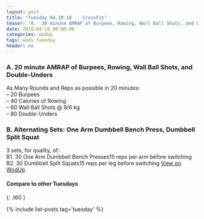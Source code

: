 ```yaml
---
layout: post
title: "Tuesday 04.10.18 -  CrossFit"
teaser: "A.  20 minute AMRAP of Burpees, Rowing, Wall Ball Shots, and Double-Unders<br/> B. Alternating Sets: One Arm Dumbbell Bench Press, Dumbbell Split Squat"
date: 2018-04-10 00:00:00
categories: wodup
tags: wods tuesday
header: no
---
```



<h3>A.  20 minute AMRAP of Burpees, Rowing, Wall Ball Shots, and Double-Unders</h3>
As Many Rounds and Reps as possible in 20 minutes:<br/>– 20 Burpees<br/>– 40 Calories of Rowing<br/>– 60 Wall Ball Shots @ 9/6 kg<br/>– 80 Double-Unders<br/>
<h3>B. Alternating Sets: One Arm Dumbbell Bench Press, Dumbbell Split Squat</h3>
3 sets, for quality,  of:<br/>B1. 30 One Arm Dumbbell Bench Presses15 reps per arm before switching B2. 30 Dumbbell Split Squats15 reps per leg before switching 
<a href="https://www.wodup.com/gyms/asphodel/wods/5336" target="blank">View on WodUp</a>


#### Compare to other Tuesdays
{: .t60 }

{% include list-posts tag='tuesday' %}